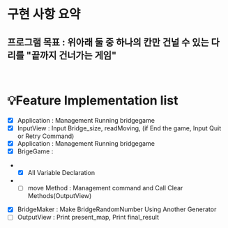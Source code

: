 # 구현 사항 요약
## 프로그램 목표 : 위아래 둘 중 하나의 칸만 건널 수 있는 다리를 "끝까지 건너가는 게임"

<br>

# 💡Feature Implementation list
- [x] Application : Management Running bridgegame
- [x] InputView : Input Bridge_size, readMoving, (if End the game, Input Quit or Retry Command) 
- [x] Application : Management Running bridgegame
- [x] BrigeGame : 
 * - [x] All Variable Declaration
 * - [ ] move Method : Management command and Call Clear Methods(OutputView)
 
- [x] BridgeMaker : Make BridgeRandomNumber Using Another Generator
- [ ] OutputView : Print present_map, Print final_result
